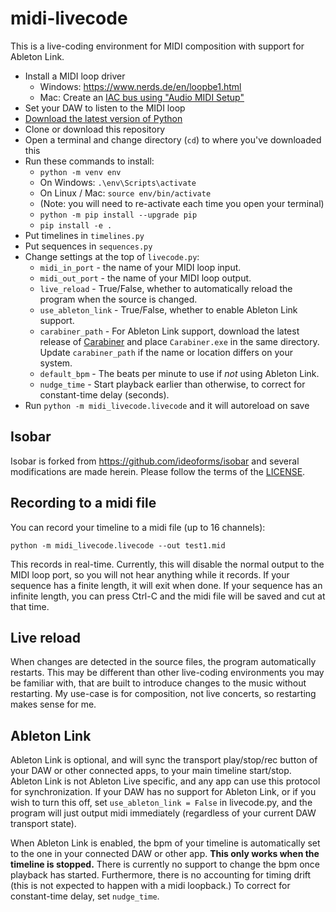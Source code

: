 # midi-livecode

This is a live-coding environment for MIDI composition with support for Ableton Link.

 * Install a MIDI loop driver 
   * Windows: https://www.nerds.de/en/loopbe1.html 
   * Mac: Create an [IAC bus using "Audio MIDI
     Setup"](https://help.ableton.com/hc/en-us/articles/209774225-How-to-setup-a-virtual-MIDI-bus)
 * Set your DAW to listen to the MIDI loop
 * [Download the latest version of Python](https://www.python.org/downloads/)
 * Clone or download this repository
 * Open a terminal and change directory (`cd`) to where you've downloaded this
 * Run these commands to install:
     * `python -m venv env`
     * On Windows: `.\env\Scripts\activate`
     * On Linux / Mac: `source env/bin/activate`
     * (Note: you will need to re-activate each time you open your terminal)
     * `python -m pip install --upgrade pip`
     * `pip install -e .`
 * Put timelines in `timelines.py`
 * Put sequences in `sequences.py`
 * Change settings at the top of `livecode.py`:
   * `midi_in_port` - the name of your MIDI loop input.
   * `midi_out_port` - the name of your MIDI loop output.
   * `live_reload` - True/False, whether to automatically reload the program when the source is changed.
   * `use_ableton_link` - True/False, whether to enable Ableton Link support.
   * `carabiner_path` - For Ableton Link support, download the latest release of
     [Carabiner](https://github.com/Deep-Symmetry/carabiner/releases) and place
     `Carabiner.exe` in the same directory. Update `carabiner_path` if the name
     or location differs on your system.
   * `default_bpm` - The beats per minute to use if *not* using Ableton Link.
   * `nudge_time` - Start playback earlier than otherwise, to correct for
     constant-time delay (seconds).
 * Run `python -m midi_livecode.livecode` and it will autoreload on save

## Isobar

Isobar is forked from https://github.com/ideoforms/isobar and several
modifications are made herein. Please follow the terms of the [LICENSE](LICENSE.txt).

## Recording to a midi file

You can record your timeline to a midi file (up to 16 channels):

```
python -m midi_livecode.livecode --out test1.mid
```

This records in real-time. Currently, this will disable the normal output to the
MIDI loop port, so you will not hear anything while it records. If your sequence
has a finite length, it will exit when done. If your sequence has an infinite
length, you can press Ctrl-C and the midi file will be saved and cut at that
time.

## Live reload

When changes are detected in the source files, the program automatically
restarts. This may be different than other live-coding environments you may be
familiar with, that are built to introduce changes to the music without
restarting. My use-case is for composition, not live concerts, so restarting
makes sense for me.

## Ableton Link

Ableton Link is optional, and will sync the transport play/stop/rec button of
your DAW or other connected apps, to your main timeline start/stop. Ableton Link
is not Ableton Live specific, and any app can use this protocol for
synchronization. If your DAW has no support for Ableton Link, or if you wish to
turn this off, set `use_ableton_link = False` in livecode.py, and the program
will just output midi immediately (regardless of your current DAW transport
state).

When Ableton Link is enabled, the bpm of your timeline is automatically set to
the one in your connected DAW or other app. **This only works when the timeline
is stopped.** There is currently no support to change the bpm once playback has
started. Furthermore, there is no accounting for timing drift (this is not
expected to happen with a midi loopback.) To correct for constant-time delay,
set `nudge_time`.
